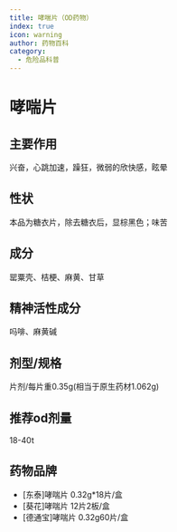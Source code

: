 ```yaml
---
title: 哮喘片（OD药物）
index: true
icon: warning
author: 药物百科
category:
  - 危险品科普
---
```


# 哮喘片

## 主要作用
兴奋，心跳加速，躁狂，微弱的欣快感，眩晕

## 性状
本品为糖衣片，除去糖衣后，显棕黑色；味苦

## 成分
罂粟壳、桔梗、麻黄、甘草

## 精神活性成分
吗啡、麻黄碱

## 剂型/规格
片剂/每片重0.35g(相当于原生药材1.062g)

## 推荐od剂量
18-40t

## 药物品牌
- [东泰]哮喘片 0.32g*18片/盒
- [葵花]哮喘片 12片2板/盒
- [德通宝]哮喘片 0.32g60片/盒
